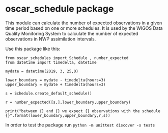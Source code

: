 # oscar_schedule package

This module can calculate the number of expected observations in a given time period based on one or more schedules. It is used by the WIGOS Data Quality Monitoring System to calculate the number of expected observations in NWP assimilation intervals.

Use this package like this:
```
from oscar_schedules import Schedule , number_expected
from datetime import timedelta, datetime

mydate = datetime(2019, 3, 25,0)

lower_boundary = mydate - timedelta(hours=3)
upper_boundary = mydate + timedelta(hours=3)

s = Schedule.create_default_schedule()

r = number_expected([s,],lower_boundary,upper_boundary)

print("between {} and {} we expect {} observations with the schedule {}".format(lower_boundary,upper_boundary,r,s))
```

In order to test the package run `python -m unittest discover -s tests`
